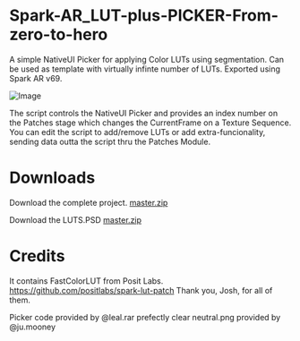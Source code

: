 # Spark-AR_LUT-plus-PICKER-From-zero-to-hero
A simple NativeUI Picker for applying Color LUTs using segmentation. Can be used as template with virtually infinte number of LUTs. Exported using Spark AR v69.

![Image](https://github.com/otaodofino/Spark-AR_LUT-plus-PICKER-From-zero-to-hero/blob/master/Simple_LUTPICKER.png)

The script controls the NativeUI Picker and provides an index number on the Patches stage which changes the CurrentFrame on a Texture Sequence. You can edit the script to add/remove LUTs or add extra-funcionality, sending data outta the script thru the Patches Module.

# Downloads

Download the complete project. [master.zip](https://github.com/otaodofino/Spark-AR_LUT-plus-PICKER-From-zero-to-hero/blob/master/master.zip)

Download the LUTS.PSD [master.zip](https://github.com/otaodofino/Spark-AR_LUT-plus-PICKER-From-zero-to-hero/blob/master/LUTS_FINO.psd)

# Credits
It contains FastColorLUT from Posit Labs.
https://github.com/positlabs/spark-lut-patch
Thank you, Josh, for all of them.

Picker code provided by @leal.rar
prefectly clear neutral.png provided by @ju.mooney 
